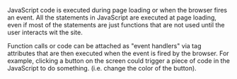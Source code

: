 JavaScript code is executed during page loading or when the browser fires an event. All the statements in JavaScript are executed at page loading, even if most of the statements are just functions that are not used until the user interacts wit the site. 

Function calls or code can be attached as "event handlers" via tag attributes that are then executed when the event is fired by the browser. For example, clicking a button on the screen could trigger a piece of code in the JavaScript to do something. (i.e. change the color of the button).
